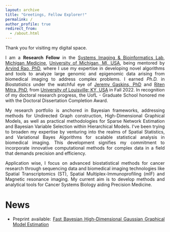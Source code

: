 ```yaml
---
layout: archive
title: "Greetings, Fellow Explorer!"
permalink: /
author_profile: true
redirect_from: 
  - /about.html
---
```


<span style="text-align: justify"> 

Thank you for visiting my digital space.

I am a **Research Fellow**  in the <span style ="color:blue">[Systems Imaging & Bioinformatics Lab](https://sibl.lab.medicine.umich.edu/)</span>,  <span style = "color:blue">[Michigan Medicine](https://www.uofmhealth.org/)</span>, <span style = "color:blue">[University of Michigan, MI, USA](https://umich.edu/)</span>, being mentored by <span style ="color:blue">[Arvind Rao, PhD](https://sph.umich.edu/faculty-profiles/rao-arvind.html)</span>, where I use my expertise in developing novel algorithms and tools to analyze large genomic and epigenomic data arising from biomedical imaging to address complex problems. I earned _Ph.D._ in _Biostatistics_ under the watchful eye of <span style ="color:blue">[Jeremy Gaskins, PhD](https://louisville.edu/sphis/directory/jeremy-gaskins-phd)</span> and <span style ="color:blue">[Riten Mitra, PhD](https://louisville.edu/sphis/directory/riten-mitra)</span>, from <span style ="color:blue">[University of Louisville; KY, USA](https://louisville.edu/)</span> in Fall 2022. In recognition of my doctoral research progress, the UofL - Graduate School honored me with the Doctoral Dissertation Completion Award.

My research portfolio is anchored in Bayesian frameworks, addressing methods for Undirected Graph construction, High-Dimensional Graphical Models, as well as practical methodologies for Sparse Network Estimation and Bayesian Variable Selection within Hierarchical Models. I've been trying to broaden my expertise by venturing into the realms of Spatial Statistics, and Variational Bayes Algorithms for scalable statistical analysis in biomedical imaging. This development signifies my commitment to incorporate innovative computational methods for complex data in a field that demands precision and efficiency.

Application wise, I focus on advanced biostatistical methods for cancer research through sequencing data and biomedical imaging technologies like Spatial Transcriptomics (ST), Spatial Multiplex-Immunoprofiling (mIF) and Magnetic resonance imaging. My current aim is to develop methods and analytical tools for Cancer Systems Biology aiding Precision Medicine. 

# News

* Preprint available: <span style ="color:blue"> [Fast Bayesian High-Dimensional Gaussian Graphical Model Estimation](https://arxiv.org/abs/2308.02713) </span>
